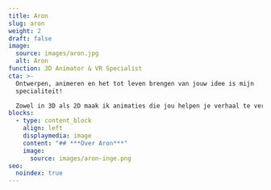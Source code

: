 ```yaml
---
title: Aron
slug: aron
weight: 2
draft: false
image:
  source: images/aron.jpg
  alt: Aron
function: 3D Animator & VR Specialist
cta: >-
  Ontwerpen, animeren en het tot leven brengen van jouw idee is mijn
  specialiteit! 

  Zowel in 3D als 2D maak ik animaties die jou helpen je verhaal te vertellen.
blocks:
  - type: content_block
    align: left
    displaymedia: image
    content: "## ***Over Aron***"
    image:
      source: images/aron-inge.png
seo:
  noindex: true
---
```

